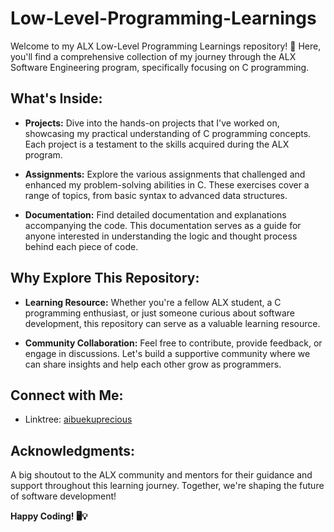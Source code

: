# Low-Level-Programming-Learnings

Welcome to my ALX Low-Level Programming Learnings repository! 🚀 Here, you'll find a comprehensive collection of my journey through the ALX Software Engineering program, specifically focusing on C programming.

## What's Inside:

- **Projects:** Dive into the hands-on projects that I've worked on, showcasing my practical understanding of C programming concepts. Each project is a testament to the skills acquired during the ALX program.

- **Assignments:** Explore the various assignments that challenged and enhanced my problem-solving abilities in C. These exercises cover a range of topics, from basic syntax to advanced data structures.

- **Documentation:** Find detailed documentation and explanations accompanying the code. This documentation serves as a guide for anyone interested in understanding the logic and thought process behind each piece of code.

## Why Explore This Repository:

- **Learning Resource:** Whether you're a fellow ALX student, a C programming enthusiast, or just someone curious about software development, this repository can serve as a valuable learning resource.

- **Community Collaboration:** Feel free to contribute, provide feedback, or engage in discussions. Let's build a supportive community where we can share insights and help each other grow as programmers.

## Connect with Me:

- Linktree: [aibuekuprecious](https://linktr.ee/aibuekuprecious)

## Acknowledgments:

A big shoutout to the ALX community and mentors for their guidance and support throughout this learning journey. Together, we're shaping the future of software development!

**Happy Coding! 🖥️💡**
